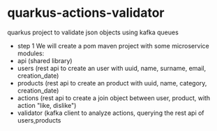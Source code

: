 # quarkus-actions-validator
quarkus project to validate json objects using kafka queues


- step 1
We will create a pom maven project with some microservice modules:
 - api (shared library)
 - users (rest api to create an user with uuid, name, surname, email, creation_date)
 - products (rest api to create an product with uuid, name, category, creation_date)
 - actions (rest api to create a join object between user, product, with action "like, dislike")
 - validator (kafka client to analyze actions, querying the rest api of users,products
 
